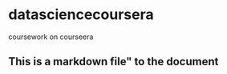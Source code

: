 datasciencecoursera
===================

coursework on courseera
## This is a markdown file" to the document
